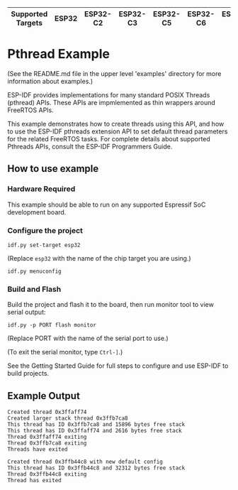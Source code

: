 | Supported Targets | ESP32 | ESP32-C2 | ESP32-C3 | ESP32-C5 | ESP32-C6 | ESP32-H2 | ESP32-P4 | ESP32-S2 | ESP32-S3 |
| ----------------- | ----- | -------- | -------- | -------- | -------- | -------- | -------- | -------- | -------- |

# Pthread Example

(See the README.md file in the upper level 'examples' directory for more information about examples.)

ESP-IDF provides implementations for many standard POSIX Threads (pthread) APIs. These APIs are impmlemented as thin wrappers around FreeRTOS APIs.

This example demonstrates how to create threads using this API, and how to use the ESP-IDF pthreads extension API to set default thread parameters for the related FreeRTOS tasks. For complete details about supported Pthreads APIs, consult the ESP-IDF Programmers Guide.

## How to use example

### Hardware Required

This example should be able to run on any supported Espressif SoC development board.

### Configure the project

```
idf.py set-target esp32
```

(Replace `esp32` with the name of the chip target you are using.)

```
idf.py menuconfig
```

### Build and Flash

Build the project and flash it to the board, then run monitor tool to view serial output:

```
idf.py -p PORT flash monitor
```

(Replace PORT with the name of the serial port to use.)

(To exit the serial monitor, type ``Ctrl-]``.)

See the Getting Started Guide for full steps to configure and use ESP-IDF to build projects.

## Example Output

```
Created thread 0x3ffaff74
Created larger stack thread 0x3ffb7ca8
This thread has ID 0x3ffb7ca8 and 15896 bytes free stack
This thread has ID 0x3ffaff74 and 2616 bytes free stack
Thread 0x3ffaff74 exiting
Thread 0x3ffb7ca8 exiting
Threads have exited

Created thread 0x3ffb44c8 with new default config
This thread has ID 0x3ffb44c8 and 32312 bytes free stack
Thread 0x3ffb44c8 exiting
Thread has exited
```
